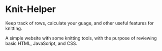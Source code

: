 # Knit-Helper
Keep track of rows, calculate your guage, and other useful features for knitting.

A simple website with some knitting tools, with the purpose of reviewing basic HTML, JavaScript, and CSS.
